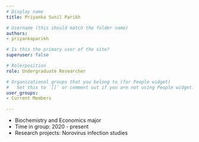 ```yaml
---
# Display name
title: Priyanka Sunil Parikh 

# Username (this should match the folder name)
authors:
- priyankaparikh

# Is this the primary user of the site?
superuser: false

# Role/position
role: Undergraduate Researcher

# Organizational groups that you belong to (for People widget)
#   Set this to `[]` or comment out if you are not using People widget.
user_groups:
- Current Members

---
```


* Biochemistry and Economics major
* Time in group: 2020 - present
* Research projects: Norovirus infection studies
